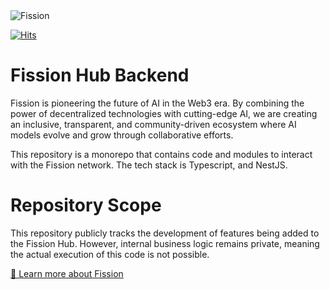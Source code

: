 <picture>
  <source media="(prefers-color-scheme: dark)" srcset="https://github.com/user-attachments/assets/0404f70f-9746-4a22-971a-365075f4fdb5">
  <img alt="Fission" src="https://github.com/user-attachments/assets/5424b4ed-0696-4ce7-8baf-8ce898a20f4f">
</picture>

[![Hits](https://hits.seeyoufarm.com/api/count/incr/badge.svg?url=https%3A%2F%2Fgithub.com%2FIterateFast-Labs%2Ffission-client&count_bg=%2300FFAE&title_bg=%239C0099&icon=&icon_color=%23000000&title=hits&edge_flat=false)](https://hits.seeyoufarm.com)

# Fission Hub Backend

Fission is pioneering the future of AI in the Web3 era. By combining the power of decentralized technologies with cutting-edge AI, we are creating an inclusive, transparent, and community-driven ecosystem where AI models evolve and grow through collaborative efforts.

This repository is a monorepo that contains code and modules to interact with the Fission network. The tech stack is Typescript, and NestJS.

# Repository Scope

This repository publicly tracks the development of features being added to the Fission Hub. 
However, internal business logic remains private, meaning the actual execution of this code is not possible.

[📖 Learn more about Fission](https://docs.fission.lol/)

